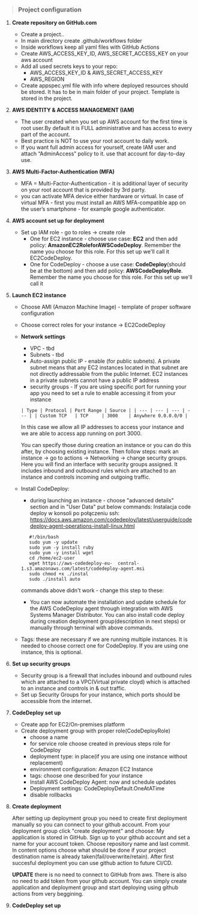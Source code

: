 > ### Project configuration


1. **Create repository on GitHub.com**
    *  Create a project..
    * In main directory create .github/workflows folder
    * Inside workflows keep all yaml files with GitHub Actions
    * Create AWS_ACCESS_KEY_ID, AWS_SECRET_ACCESS_KEY on your aws account
    * Add all used secrets keys to your repo:
	    * AWS_ACCESS_KEY_ID & AWS_SECRET_ACCESS_KEY
        * AWS_REGION
    * Create appspec.yml file with info where deployed resources should be stored. It has to be in main folder of your project. Template is stored in the project.

2. **AWS IDENTITY & ACCESS MANAGEMENT (IAM)**
    * The user created when you set up AWS account for the first time is root user.By default it is FULL administrative and has access to every part of the account.
    * Best practice is NOT to use your root account to daily work.
    * If you want full admin access for yourself, create IAM user and attach “AdminAccess” policy to it. use that account for day-to-day use.

3. **AWS Multi-Factor-Authentication (MFA)**
    * MFA = Multi-Factor-Authentication - it is additional layer of security on your root account that is provided by 3rd party.
    * you can activate MFA device either hardware or virtual. In case of virtual MFA - first you must install an AWS MFA-compatible app on the user’s smartphone - for example google authenticator.

4. **AWS account set up for deployment**
    * Set up IAM role - go to roles -> create role
        * One for EC2 instance - choose use case: **EC2** and then add policy: **AmazonEC2RoleforAWSCodeDeploy**. Remember the name you choose for this role. For this set up we'll call it EC2CodeDeploy.
        * One for CodeDeploy  - choose a use case: **CodeDeploy**(should be at the bottom) and then add policy: **AWSCodeDeployRole**. Remember the name you choose for this role. For this set up we'll call it 
5. **Launch EC2 instance**
    * Choose AMI (Amazon Machine Image) - template of proper software configuration
    * Choose correct roles for your instance -> EC2CodeDeploy
    * **Network settings**
        * VPC - tbd
        * Subnets - tbd
        * Auto-assign public IP - enable (for public subnets). A private subnet means that any EC2 instances located in that subnet are not directly addressable from the public Internet. EC2 instances in a private subnets cannot have a public IP address
        * security groups - If you are using specific port for running your app you need to set a rule to enable accessing it from your instance

        ``
        | Type | Protocol | Port Range | Source |
        | --- | --- | --- | --- |
        | Custom TCP   | TCP     | 3000    | Anywhere 0.0.0.0/0 |
        ``

        In this case we allow all IP addresses to access your instance and we are able to access app running on port 3000.

        You can specify those during creation an instance or you can do this after, by choosing existing instance. Then follow steps: mark an instance -> go to actions -> Networking -> change security groups. Here you will find an interface with security groups assigned. It includes inbound and outbound rules which are attached to an instance and controls incoming and outgoing traffic. 
    * Install CodeDeploy:
         * during launching an instance - choose "advanced details" section and in "User Data" put below commands: Instalacja code deploy w konsoli po połączeniu ssh:
https://docs.aws.amazon.com/codedeploy/latest/userguide/codedeploy-agent-operations-install-linux.html
         ```
            #!/bin/bash
            sudo yum -y update
            sudo yum -y install ruby
            sudo yum -y install wget
            cd /home/ec2-user
            wget https://aws-codedeploy-eu-  central-1.s3.amazonaws.com/latest/codedeploy-agent.msi
            sudo chmod +x ./instal
            sudo ./install auto
         ```
         commands above didn't work - change this step to these:
         * You can now automate the installation and update schedule for the AWS CodeDeploy agent through integration with AWS Systems Manager Distributor. You can also install code deploy during creation deployment group(description in next steps) or manually through terminal with above commands.
    * Tags: these are necessary if we are running multiple instances. It is needed to choose correct one for CodeDeploy. If you are using one instance, this is optional.

5. **Set up security groups**
    * Security group is a firewall that includes inbound and outbound rules which are attached to a VPC(Virtual private cloyd) which is attached to an instance and controls in & out traffic.
    * Set up Security Groups for your instance, which ports should be accessible from the internet.

6. **CodeDeploy set up**
    * Create app for EC2/On-premises platform
    * Create deployment group with proper role(CodeDeployRole)
        * choose a name
        * for service role choose created in previous steps role for CodeDeploy
        * deployment type: in place(if you are using one instance without replacement)
        * environment configuration: Amazon EC2 Instance
        * tags: choose one described for your instance
        * Install AWS CodeDeploy Agent: now and schedule updates
        * Deployment settings: CodeDeployDefault.OneAtATime
        * disable rollbacks
7. **Create deployment**

    After setting up deployment group you need to create first deployment manually so you can connect to your github account. From your deployment group click "create deployment" and choose: My application is stored in GitHub. Sign up to your github account and set a name for your account token. Choose repository name and last commit. In content options choose what should be done if your project destination name is already taken(fail/overwrite/retain). After first succesful deployment you can use github action to future CI/CD.

    **UPDATE**
    there is no need to connect to GitHub from aws. There is also no need to add token from your github account. You can simply create application and deployment group and start deploying using github actions from very beggining.
   
8. **CodeDeploy set up** 